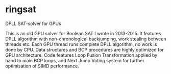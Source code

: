 # ringsat
DPLL SAT-solver for GPUs

This is an old GPU solver for Boolean SAT I wrote in 2013-2015. 
It features DPLL algorithm with non-chronological backjumping, work stealing between threads etc.
Each GPU thread runs complete DPLL algorithm, no work is done by CPU.
Data structures and BCP procedures are highly optimized for GPU architecture. 
Code features Loop Fusion Transformation applied by hand to main BCP loops, and Next Jump Voting 
system for further optimisation of SIMD performance.
